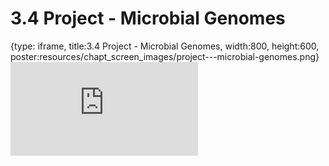 # 3.4 Project - Microbial Genomes
 
{type: iframe, title:3.4 Project - Microbial Genomes, width:800, height:600, poster:resources/chapt_screen_images/project---microbial-genomes.png}
![](http://science.c-moor.org/CURE-MicrobialMysteries/project---microbial-genomes.html)
 

 
